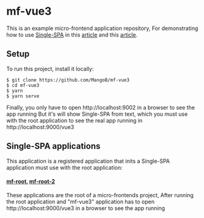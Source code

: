 # mf-vue3
This is an example micro-frontend application repository,
For demonstrating how to use [Single-SPA](https://single-spa.js.org/) in this [article](https://medium.com/@a.sinlapakorn/%E0%B8%AA%E0%B8%A3%E0%B9%89%E0%B8%B2%E0%B8%87-micro-frontends-%E0%B8%94%E0%B9%89%E0%B8%A7%E0%B8%A2-single-spa-part-1-beginner-level-6644bf407d93) and this [article](https://medium.com/@a.sinlapakorn/%E0%B8%AA%E0%B8%A3%E0%B9%89%E0%B8%B2%E0%B8%87-micro-frontend-%E0%B8%94%E0%B9%89%E0%B8%A7%E0%B8%A2-single-spa-part-2-intermediate-level-72b7622e0540).

## Setup
To run this project, install it locally:

```
$ git clone https://github.com/MangoB/mf-vue3
$ cd mf-vue3
$ yarn
$ yarn serve
```

Finally, you only have to open http://localhost:9002 in a browser to see the app running
But it's will show Single-SPA from text, which you must use with the root application to see the real app running in http://localhost:9000/vue3

## Single-SPA applications
This application is a registered application that inits a Single-SPA application must use with the root application:

#### [mf-root](https://github.com/MangoB/mf-root), [mf-root-2](https://github.com/MangoB/mf-root-2)
These applications are the root of a micro-frontends project,
After running the root application and "mf-vue3" application has to open http://localhost:9000/vue3 in a browser to see the app running
